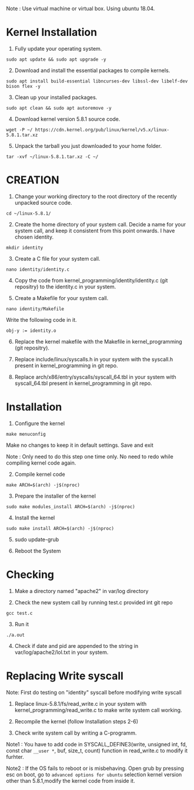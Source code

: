 Note : Use virtual machine or virtual box. Using ubuntu 18.04.

# Kernel Installation #

1. Fully update your operating system.
```
sudo apt update && sudo apt upgrade -y
```
2. Download and install the essential packages to compile kernels.
```
sudo apt install build-essential libncurses-dev libssl-dev libelf-dev bison flex -y

```

3. Clean up your installed packages.
```
sudo apt clean && sudo apt autoremove -y
```

4. Download kernel version 5.8.1 source code.
```
wget -P ~/ https://cdn.kernel.org/pub/linux/kernel/v5.x/linux-5.8.1.tar.xz
```

5. Unpack the tarball you just downloaded to your home folder.
```
tar -xvf ~/linux-5.8.1.tar.xz -C ~/

```

# CREATION #

1. Change your working directory to the root directory of the recently unpacked source code.
```
cd ~/linux-5.8.1/
```

2. Create the home directory of your system call.
Decide a name for your system call, and keep it consistent from this point onwards. I have chosen identity.
```
mkdir identity
```

3. Create a C file for your system call.
```
nano identity/identity.c
```

4. Copy the code from kernel_programming/identity/identity.c (git repositry) to the identity.c in your system.

5. Create a Makefile for your system call.
```
nano identity/Makefile
```
Write the following code in it.
```
obj-y := identity.o
```
6. Replace the kernel makefile with the Makefile in kernel_programming (git repositry).

7. Replace include/linux/syscalls.h in your system with the syscall.h present in kernel_programming in git repo.

8. Replace arch/x86/entry/syscalls/syscall_64.tbl in your system with syscall_64.tbl present in kernel_programming in git repo.


# Installation #

1. Configure the kernel
```
make menuconfig
```
Make no changes to keep it in default settings.
Save and exit

Note : Only need to do this step one time only. No need to redo while compiling kernel code again.

2. Compile kernel code
```
make ARCH=$(arch) -j$(nproc)
```

3. Prepare the installer of the kernel
```
sudo make modules_install ARCH=$(arch) -j$(nproc)
```

4. Install the kernel
```
sudo make install ARCH=$(arch) -j$(nproc)
```

5. sudo update-grub

6. Reboot the System

# Checking #

1. Make a directory named "apache2" in var/log directory

2. Check the new system call by running test.c provided int git repo
```
gcc test.c
```
3. Run it
```
./a.out
```

4. Check if date and pid are appended to the string in var/log/apache2/lol.txt in your system.

# Replacing Write syscall #

Note: First do testing on "identity" syscall before modifying write syscall

1. Replace linux-5.8.1/fs/read_write.c in your system with kernel_programming/read_write.c to make write system call working.

2. Recompile the kernel (follow Installation steps 2-6)

3. Check write system call by writing a C-programm.

Note1 : You have to add code in SYSCALL_DEFINE3(write, unsigned int, fd, const char `__user *`, buf, size_t, count) function in read_write.c to modify it furhter.

Note2 : If the OS fails to reboot or is misbehaving. Open grub by pressing esc on boot, go to ```advanced options for ubuntu``` selection kernel version other than 5.8.1,modify the kernel code from inside it.